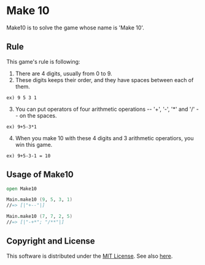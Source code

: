 # Make 10

Make10 is to solve the game whose name is 'Make 10'.

## Rule

This game's rule is following:

1. There are 4 digits, usually from 0 to 9.
2. These digits keeps their order, and they have spaces between each of them.

```
ex) 9 5 3 1
```

3. You can put operators of four arithmetic operations -- '+', '-', '*' and '/' -- on the spaces.

```
ex) 9+5-3*1
```

4. When you make 10 with these 4 digits and 3 arithmetic operatiors, you win this game.

```
ex) 9+5-3-1 = 10
```

## Usage of Make10

```fsharp
open Make10

Main.make10 (9, 5, 3, 1)
//=> [|"+--"|]

Main.make10 (7, 7, 2, 5)
//=> [|"-+*"; "/**"|]
```

## Copyright and License

This software is distributed under the [MIT License](http://opensource.org/licenses/mit-license.php). See also [here](https://github.com/Gab-km/Make10/blob/master/LICENSE.txt).
